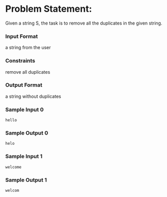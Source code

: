 # Problem Statement:

Given a string S, the task is to remove all the duplicates in the given string.

### Input Format

a string from the user

### Constraints

remove all duplicates

### Output Format

a string without duplicates

### Sample Input 0
```
hello
```
### Sample Output 0
```
helo
```
### Sample Input 1
```
welcome
```
### Sample Output 1
```
welcom
```
